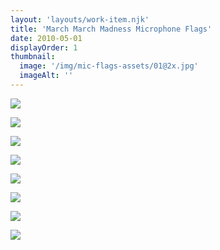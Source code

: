 ```yaml
---
layout: 'layouts/work-item.njk'
title: 'March March Madness Microphone Flags'
date: 2010-05-01
displayOrder: 1
thumbnail:
  image: '/img/mic-flags-assets/01@2x.jpg'
  imageAlt: ''
---
```


![](/img/mic-flags-assets/02@2x.jpg)

![](/img/mic-flags-assets/03@2x.jpg)

![](/img/mic-flags-assets/04@2x.jpg)

![](/img/mic-flags-assets/05@2x.jpg)

![](/img/mic-flags-assets/06@2x.jpg)

![](/img/mic-flags-assets/07@2x.jpg)

![](/img/mic-flags-assets/08@2x.jpg)

![](/img/mic-flags-assets/09@2x.jpg)
